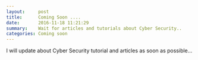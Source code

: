 ```yaml
---
layout:     post
title:      Coming Soon ....
date:       2016-11-18 11:21:29
summary:    Wait for articles and tutorials about Cyber Security..
categories: Coming soon
---
```


I will update about Cyber Security tutorial and articles as soon as possible...
